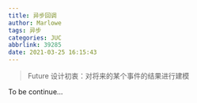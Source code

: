 ```yaml
---
title: 异步回调
author: Marlowe
tags: 异步
categories: JUC
abbrlink: 39285
date: 2021-03-25 16:15:43
---
```

<!--more-->

> Future 设计初衷：对将来的某个事件的结果进行建模

To be continue...




